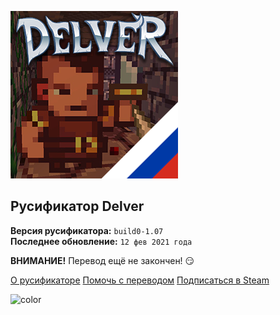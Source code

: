 ![Delver](_media/logo.png)
## Русификатор Delver
**Версия русификатора:** `build0-1.07`  
**Последнее обновление:** `12 фев 2021 года`

**ВНИМАНИЕ!** Перевод ещё не закончен! :smirk:

[О русификаторе](about)
[Помочь с переводом](translate_guide)
[Подписаться в Steam](https://steamcommunity.com/sharedfiles/filedetails/?id=1748324216)

![color](#111111)
